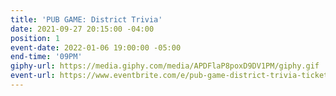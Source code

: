 ```yaml
---
title: 'PUB GAME: District Trivia'
date: 2021-09-27 20:15:00 -04:00
position: 1
event-date: 2022-01-06 19:00:00 -05:00
end-time: '09PM'
giphy-url: https://media.giphy.com/media/APDFlaP8poxD9DV1PM/giphy.gif
event-url: https://www.eventbrite.com/e/pub-game-district-trivia-tickets-227260330767
---
```


